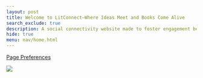 ```yaml
---
layout: post
title: Welcome to LitConnect—Where Ideas Meet and Books Come Alive
search_exclude: true
description: A social connectivity website made to foster engagement between readers
hide: true
menu: nav/home.html
---
```


<a href="{{site.baseurl}}/preferences">Page Preferences</a>

<img src="https://cdn.pixabay.com/photo/2024/04/19/12/13/ai-generated-8706226_640.png">